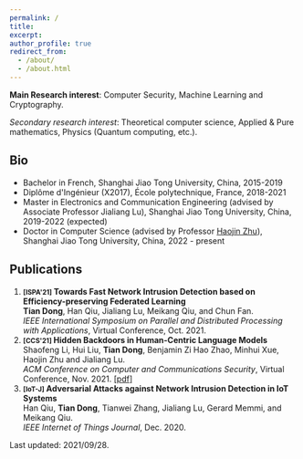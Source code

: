 ```yaml
---
permalink: /
title: 
excerpt: 
author_profile: true
redirect_from: 
  - /about/
  - /about.html
---
```


**Main Research interest**: Computer Security, Machine Learning and Cryptography.

*Secondary research interest*: Theoretical computer science, Applied & Pure mathematics, Physics (Quantum computing, etc.).

Bio
------
* Bachelor in French, Shanghai Jiao Tong University, China, 2015-2019
* Diplôme d'Ingénieur (X2017), École polytechnique, France, 2018-2021
* Master in Electronics and Communication Engineering (advised by Associate Professor Jialiang Lu), Shanghai Jiao Tong University, China, 2019-2022 (expected)
* Doctor in Computer Science (advised by Professor [Haojin Zhu](https://nsec.sjtu.edu.cn/~hjzhu/)), Shanghai Jiao Tong University, China, 2022 - present


Publications
------
1. **<small>[ISPA'21]</small> Towards Fast Network Intrusion Detection based on Efficiency-preserving Federated Learning**  
**Tian Dong**, Han Qiu, Jialiang Lu, Meikang Qiu, and Chun Fan.  
_IEEE International Symposium on Parallel and Distributed Processing with Applications_, Virtual Conference, Oct. 2021.
1. **<small>[CCS'21]</small> Hidden Backdoors in Human-Centric Language Models**  
Shaofeng Li, Hui Liu, **Tian Dong**, Benjamin Zi Hao Zhao, Minhui Xue, Haojin Zhu and Jialiang Lu.  
_ACM Conference on Computer and Communications Security_, Virtual Conference, Nov. 2021.
[[pdf]](https://arxiv.org/abs/2105.00164) 
1. **<small>[IoT-J]</small> Adversarial Attacks against Network Intrusion Detection in IoT Systems**  
Han Qiu, **Tian Dong**, Tianwei Zhang, Jialiang Lu, Gerard Memmi, and Meikang Qiu.  
_IEEE Internet of Things Journal_, Dec. 2020.



Last updated: 2021/09/28.
